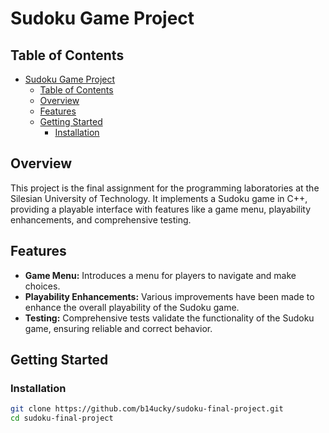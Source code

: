 # Sudoku Game Project

## Table of Contents

- [Sudoku Game Project](#sudoku-game-project)
  - [Table of Contents](#table-of-contents)
  - [Overview](#overview)
  - [Features](#features)
  - [Getting Started](#getting-started)
    - [Installation](#installation)

## Overview

This project is the final assignment for the programming laboratories at the Silesian University of Technology. It implements a Sudoku game in C++, providing a playable interface with features like a game menu, playability enhancements, and comprehensive testing.

## Features

-   **Game Menu:** Introduces a menu for players to navigate and make choices.
-   **Playability Enhancements:** Various improvements have been made to enhance the overall playability of the Sudoku game.
-   **Testing:** Comprehensive tests validate the functionality of the Sudoku game, ensuring reliable and correct behavior.

## Getting Started

### Installation

```bash
git clone https://github.com/b14ucky/sudoku-final-project.git
cd sudoku-final-project
```
